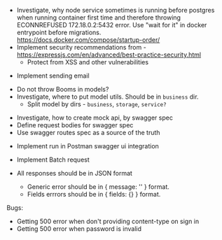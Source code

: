 <!-- - Integrate babel in order to use es6 -->
<!-- - Integrate Docker -->
  <!-- - Investigate ports issue -->
  <!-- - not use NODE_ENV in .env files -->
  <!-- - Investigate how to run docker compose for dev and prod envs
    - This will lead to having multiple docker-compose files -->
  <!-- - Investigate how to implement rebuild on file change in dev mode -->
  <!-- - Investigate, how to pass environment variables -->
  <!-- - Investigate OS replacement for env.sh -->
<!-- - Connect PG -->
  <!-- - Investigate, how to connect to prod/stage DB locally via Docker -->
  <!-- - Run migrations after bootstrapping PG -->
<!-- - Investigate how to pass arguments through make command -->
- Investigate, why node service sometimes is running before postgres when running container first time and therefore throwing ECONNREFUSED 172.18.0.2:5432 error. Use "wait for it" in docker entrypoint before migrations. https://docs.docker.com/compose/startup-order/
- Implement security recommendations from - https://expressjs.com/en/advanced/best-practice-security.html
  - Protect from XSS and other vulnerabilities
<!-- - Implement authentication -->
  <!-- - Investigate, what it is Basic auth, Digest auth, do we need it instead of local auth? -->
<!-- - Use boom errors instead of modelErrrors -->
<!-- - Implement sessions -->
  <!-- - Review koa-session library -->
<!-- - Implement password resetting -->
  - Implement sending email
<!-- - Implement validation interface in models. Keep all validation in models as well. Controllers should get all models validation messages and pass it to response for the cases when errors are coming from multiple models. -->
  - Do not throw Booms in models?
  - Investigate, where to put model utils. Should be in `business` dir.
    - Split model by dirs - `business`, `storage`, `service?`
<!-- - Integrate Swagger -->
<!-- - Add reexports to the model. Import directly non-default exporting elements -->
<!-- - Integrate swagger-ui using webpack. Implement `swagger-ui-static` app, using cra idea. Will accept path to swaggerfile via env. have only `build` task, which will build that app to `/static` dir. Koa will be serving that dir
  - take a look at koa2-swagger-ui -->
<!-- - Refactor core -->
- Investigate, how to create mock api, by swagger spec
- Define request bodies for swagger spec
- Use swagger routes spec as a source of the truth

<!-- - Define API response structure. Inherit from GitHub? -->
  <!-- - Define errors structure as well -->
<!-- - Implement model validations -->
<!-- - Implement koa error handling -->

- Implement run in Postman swagger ui integration
- Implement Batch request

- All responses should be in JSON format
  - Generic error should be in { message: '' } format.
  - Fields errrors should be in { fields: {} } format.

Bugs:
- Getting 500 error when don't providing content-type on sign in
- Getting 500 error when password is invalid



<!-- - User roles database design -->
<!-- - Availability database column -->
<!-- - Product image database design -->
<!-- - Coupon database best practices -->
<!-- - Orders database best practices -->
<!-- - Dynamic price database best practices -->
<!-- - Database enums best practices -->